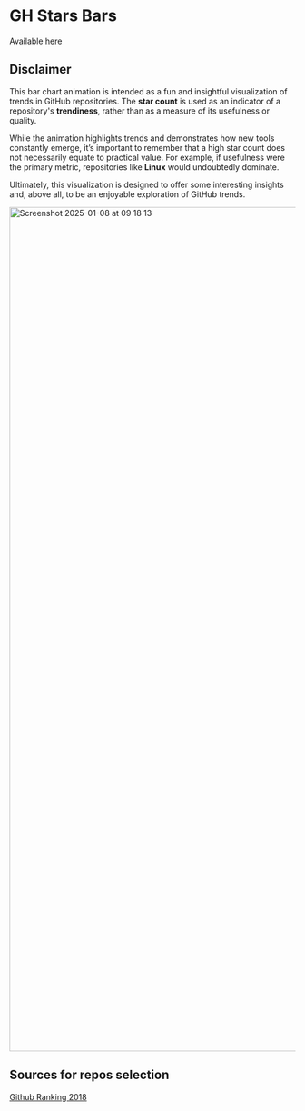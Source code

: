 # GH Stars Bars

Available [here](https://emanuelef.github.io/gh-stars-bars/)


## Disclaimer

This bar chart animation is intended as a fun and insightful visualization of trends in GitHub repositories. The **star count** is used as an indicator of a repository's **trendiness**, rather than as a measure of its usefulness or quality.

While the animation highlights trends and demonstrates how new tools constantly emerge, it’s important to remember that a high star count does not necessarily equate to practical value. For example, if usefulness were the primary metric, repositories like **Linux** would undoubtedly dominate.

Ultimately, this visualization is designed to offer some interesting insights and, above all, to be an enjoyable exploration of GitHub trends.

<img width="1487" alt="Screenshot 2025-01-08 at 09 18 13" src="https://github.com/user-attachments/assets/319259b7-dc30-49d8-9f91-1bbc8e433f33" />

## Sources for repos selection

[Github Ranking 2018](https://github.com/EvanLi/Github-Ranking/blob/74c54d4eb1dfb28c695e8a4da4d7b2262ea450bb/Top100/Top-100-stars.md)

